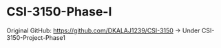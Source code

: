 # CSI-3150-Phase-I

Original GitHub: https://github.com/DKALAJ1239/CSI-3150
-> Under CSI-3150-Project-Phase1
